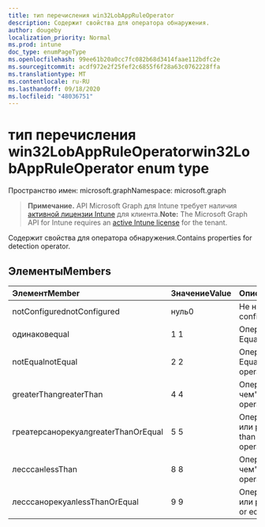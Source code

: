 ```yaml
---
title: тип перечисления win32LobAppRuleOperator
description: Содержит свойства для оператора обнаружения.
author: dougeby
localization_priority: Normal
ms.prod: intune
doc_type: enumPageType
ms.openlocfilehash: 99ee61b20a0cc7fc082b68d3414faae112bdfc2e
ms.sourcegitcommit: acdf972e2f25fef2c6855f6f28a63c0762228ffa
ms.translationtype: MT
ms.contentlocale: ru-RU
ms.lasthandoff: 09/18/2020
ms.locfileid: "48036751"
---
```

# <a name="win32lobappruleoperator-enum-type"></a><span data-ttu-id="622eb-103">тип перечисления win32LobAppRuleOperator</span><span class="sxs-lookup"><span data-stu-id="622eb-103">win32LobAppRuleOperator enum type</span></span>

<span data-ttu-id="622eb-104">Пространство имен: microsoft.graph</span><span class="sxs-lookup"><span data-stu-id="622eb-104">Namespace: microsoft.graph</span></span>

> <span data-ttu-id="622eb-105">**Примечание.** API Microsoft Graph для Intune требует наличия [активной лицензии Intune](https://go.microsoft.com/fwlink/?linkid=839381) для клиента.</span><span class="sxs-lookup"><span data-stu-id="622eb-105">**Note:** The Microsoft Graph API for Intune requires an [active Intune license](https://go.microsoft.com/fwlink/?linkid=839381) for the tenant.</span></span>

<span data-ttu-id="622eb-106">Содержит свойства для оператора обнаружения.</span><span class="sxs-lookup"><span data-stu-id="622eb-106">Contains properties for detection operator.</span></span>

## <a name="members"></a><span data-ttu-id="622eb-107">Элементы</span><span class="sxs-lookup"><span data-stu-id="622eb-107">Members</span></span>
|<span data-ttu-id="622eb-108">Элемент</span><span class="sxs-lookup"><span data-stu-id="622eb-108">Member</span></span>|<span data-ttu-id="622eb-109">Значение</span><span class="sxs-lookup"><span data-stu-id="622eb-109">Value</span></span>|<span data-ttu-id="622eb-110">Описание</span><span class="sxs-lookup"><span data-stu-id="622eb-110">Description</span></span>|
|:---|:---|:---|
|<span data-ttu-id="622eb-111">notConfigured</span><span class="sxs-lookup"><span data-stu-id="622eb-111">notConfigured</span></span>|<span data-ttu-id="622eb-112">нуль</span><span class="sxs-lookup"><span data-stu-id="622eb-112">0</span></span>|<span data-ttu-id="622eb-113">Не настроен.</span><span class="sxs-lookup"><span data-stu-id="622eb-113">Not configured.</span></span>|
|<span data-ttu-id="622eb-114">одинаков</span><span class="sxs-lookup"><span data-stu-id="622eb-114">equal</span></span>|<span data-ttu-id="622eb-115">1 </span><span class="sxs-lookup"><span data-stu-id="622eb-115">1</span></span>|<span data-ttu-id="622eb-116">Оператор Equals.</span><span class="sxs-lookup"><span data-stu-id="622eb-116">Equal operator.</span></span>|
|<span data-ttu-id="622eb-117">notEqual</span><span class="sxs-lookup"><span data-stu-id="622eb-117">notEqual</span></span>|<span data-ttu-id="622eb-118">2 </span><span class="sxs-lookup"><span data-stu-id="622eb-118">2</span></span>|<span data-ttu-id="622eb-119">Оператор Not Equal.</span><span class="sxs-lookup"><span data-stu-id="622eb-119">Not equal operator.</span></span>|
|<span data-ttu-id="622eb-120">greaterThan</span><span class="sxs-lookup"><span data-stu-id="622eb-120">greaterThan</span></span>|<span data-ttu-id="622eb-121">4 </span><span class="sxs-lookup"><span data-stu-id="622eb-121">4</span></span>|<span data-ttu-id="622eb-122">Оператор "больше чем".</span><span class="sxs-lookup"><span data-stu-id="622eb-122">Greater than operator.</span></span>|
|<span data-ttu-id="622eb-123">греатерсанорекуал</span><span class="sxs-lookup"><span data-stu-id="622eb-123">greaterThanOrEqual</span></span>|<span data-ttu-id="622eb-124">5 </span><span class="sxs-lookup"><span data-stu-id="622eb-124">5</span></span>|<span data-ttu-id="622eb-125">Оператор "больше или равно".</span><span class="sxs-lookup"><span data-stu-id="622eb-125">Greater than or equal operator.</span></span>|
|<span data-ttu-id="622eb-126">лесссан</span><span class="sxs-lookup"><span data-stu-id="622eb-126">lessThan</span></span>|<span data-ttu-id="622eb-127">8 </span><span class="sxs-lookup"><span data-stu-id="622eb-127">8</span></span>|<span data-ttu-id="622eb-128">Оператор "меньше чем".</span><span class="sxs-lookup"><span data-stu-id="622eb-128">Less than operator.</span></span>|
|<span data-ttu-id="622eb-129">лесссанорекуал</span><span class="sxs-lookup"><span data-stu-id="622eb-129">lessThanOrEqual</span></span>|<span data-ttu-id="622eb-130">9 </span><span class="sxs-lookup"><span data-stu-id="622eb-130">9</span></span>|<span data-ttu-id="622eb-131">Оператор "меньше или равно".</span><span class="sxs-lookup"><span data-stu-id="622eb-131">Less than or equal operator.</span></span>|





